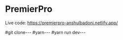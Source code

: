 # PremierPro

Live code: https://premierpro-anshulbadoni.netlify.app/

#git clone---
#yarn---
#yarn run dev---
